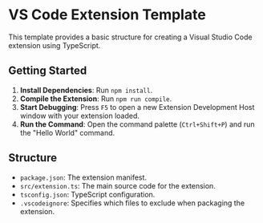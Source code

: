 # VS Code Extension Template

This template provides a basic structure for creating a Visual Studio Code extension using TypeScript.

## Getting Started

1.  **Install Dependencies**: Run `npm install`.
2.  **Compile the Extension**: Run `npm run compile`.
3.  **Start Debugging**: Press `F5` to open a new Extension Development Host window with your extension loaded.
4.  **Run the Command**: Open the command palette (`Ctrl+Shift+P`) and run the "Hello World" command.

## Structure

-   `package.json`: The extension manifest.
-   `src/extension.ts`: The main source code for the extension.
-   `tsconfig.json`: TypeScript configuration.
-   `.vscodeignore`: Specifies which files to exclude when packaging the extension.
